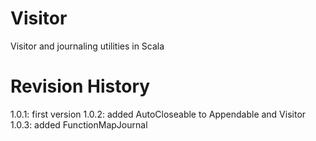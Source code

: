 # Visitor
Visitor and journaling utilities in Scala

Revision History
================

1.0.1: first version 
1.0.2: added AutoCloseable to Appendable and Visitor
1.0.3: added FunctionMapJournal